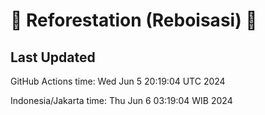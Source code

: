 
# 🌳 Reforestation (Reboisasi) 🌲

## Last Updated

GitHub Actions time: Wed Jun  5 20:19:04 UTC 2024

Indonesia/Jakarta time: Thu Jun  6 03:19:04 WIB 2024
